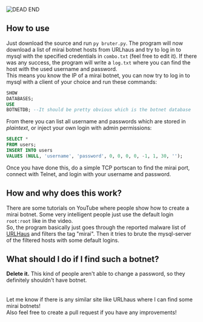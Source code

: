 ![DEAD END](https://i.imgur.com/9bluzqS.jpg)

## How to use

Just download the source and run `py bruter.py`. The program will now download a list of mirai botnet hosts from URLhaus
and try to log in to mysql with the specified credentials in `combo.txt` (feel free to edit it). If there was any
success, the program will write a `log.txt` where you can find the host with the used username and password.\
This means you know the IP of a mirai botnet, you can now try to log in to mysql with a client of your choice and run
these commands:

```sql
SHOW
DATABASES;
USE
BOTNETDB; --It should be pretty obvious which is the botnet database
```

From there you can list all username and passwords which are stored in _plaintext_, or inject your own login with admin
permissions:

```sql
SELECT *
FROM users;
INSERT INTO users
VALUES (NULL, 'username', 'password', 0, 0, 0, 0, -1, 1, 30, '');
```

Once you have done this, do a simple TCP portscan to find the mirai port, connect with Telnet, and login with your
username and password.

## How and why does this work?

There are some tutorials on YouTube where people show how to create a mirai botnet. Some very intelligent people just
use the default login `root:root` like in the video.\
So, the program basically just goes through the reported malware list of [URLHaus](https://urlhaus.abuse.ch)
and filters the tag "mirai". Then it tries to brute the mysql-server of the filtered hosts with some default logins.

## What should I do if I find such a botnet?

**Delete it.**
This kind of people aren't able to change a password, so they definitely shouldn't have botnet.
\
\
\
Let me know if there is any similar site like URLhaus where I can find some mirai botnets!\
Also feel free to create a pull request if you have any improvements!
